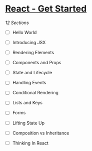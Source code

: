 # [React - Get Started](https://reactjs.org/docs/hello-world.html)

_12 Sections_

 * [ ] Hello World
 * [ ] Introducing JSX
 * [ ] Rendering Elements
 * [ ] Components and Props
 * [ ] State and Lifecycle

 * [ ] Handling Events
 * [ ] Conditional Rendering
 * [ ] Lists and Keys
 * [ ] Forms
 * [ ] Lifting State Up

 * [ ] Composition vs Inheritance
 * [ ] Thinking In React